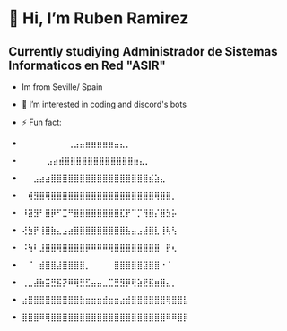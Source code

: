 # 👋 Hi, I’m Ruben Ramirez 
## Currently studiying Administrador de Sistemas Informaticos en Red "ASIR"
- Im from Seville/ Spain
- 👀 I’m interested in coding and discord's bots
- ⚡ Fun fact:
- ⠀⠀⠀⠀⠀⠀⠀⠀⢀⣠⣤⣶⣶⣶⣶⣶⣤⣄⡀⠀⠀
- ⠀⠀⠀⠀ ⣠⣴⣾⣿⣿⣿⣿⣿⣿⣿⣿⣿⣿⣿⣿⣶⣄⡀⠀

- ⠀⠀⣠⣴⣴⣿⣿⣿⣿⣿⣿⣿⣿⣿⣿⣿⣿⣿⣿⣿⣿⣿⣮⣵⣄⠀
- ⠀⢾⣻⣿⢿⣿⣿⣿⣿⣿⣿⣿⣿⣿⣿⣿⣿⣿⣿⣿⣿⣿⣿⢿⣿⣿⡀⠀
- ⠸⣽⣻⠃⣿⡿⠋⣉⠛⣿⣿⣿⣿⣿⣿⣿⣿⣏⡟⠉⡉⢻⣿⡌⣿⣳⡥
- ⢜⣳⡟⢸⣿⣷⣄⣠⣴⣿⣿⣿⣿⣿⣿⣿⣿⣿⣧⣤⣠⣼⣿⣇⢸⢧⢣
- ⠨⢳⠇⣸⣿⣿⢿⣿⣿⣿⣿⡿⠿⠿⠿⢿⣿⣿⣿⣿⣿⣿⣿⣿⠀⡟⢆⠀

- ⠀⠈⠀⣾⣿⣿⣼⣿⣿⣿⣿⡀⠀⠀⠀⠀⣿⣿⣿⣿⣿⣽⣿⣿⠐⠈
- ⢀⣀⣼⣷⣭⣛⣯⡝⠿⢿⣛⣋⣤⣤⣀⣉⣛⣻⡿⢟⣵⣟⣯⣶⣿⣄⡀⠀
- ⣴⣿⣿⣿⣿⣿⣿⣿⣿⣿⣷⣶⣶⣶⣾⣶⣶⣴⣾⣿⣿⣿⣿⣿⣿⢿⣿⣿⣧
- ⣿⣿⣿⠿⢿⣿⣿⣿⣿⣿⣿⣿⣿⣿⣿⣿⣿⣿⣿⣿⣿⣿⣿⣿⣿⠿⠿⣿⡿ 


<!---
N1tr0Zeu5/N1tr0Zeu5 is a ✨ special ✨ repository because its `README.md` (this file) appears on your GitHub profile.
You can click the Preview link to take a look at your changes.
--->
[youtube]:https://www.youtube.com/
